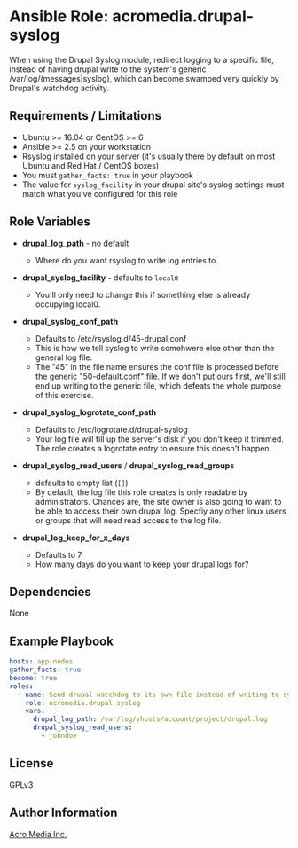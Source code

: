 # Ansible Role: acromedia.drupal-syslog

When using the Drupal Syslog module, redirect logging to a specific file, instead of having drupal write to the system's generic /var/log/(messages|syslog), which can become swamped very quickly by Drupal's watchdog activity.


## Requirements / Limitations

- Ubuntu >= 16.04 or CentOS >= 6
- Ansible >= 2.5 on your workstation
- Rsyslog installed on your server (it's usually there by default on most Ubuntu and Red Hat / CentOS boxes)
- You must `gather_facts: true` in your playbook
- The value for `syslog_facility` in your drupal site's syslog settings must match what you've configured for this role


## Role Variables

* **drupal_log_path** - no default
  - Where do you want rsyslog to write log entries to.

* **drupal_syslog_facility** - defaults to `local0`
  - You'll only need to change this if something else is already occupying local0.

* **drupal_syslog_conf_path**
  - Defaults to /etc/rsyslog.d/45-drupal.conf
  - This is how we tell syslog to write somehwere else other than the general log file.
  - The "45" in the file name ensures the conf file is processed before the generic "50-default.conf" file. If we don't put ours first, we'll still end up writing to the generic file, which defeats the whole purpose of this exercise.

* **drupal_syslog_logrotate_conf_path**
  - Defaults to /etc/logrotate.d/drupal-syslog
  - Your log file will fill up the server's disk if you don't keep it trimmed. The role creates a logrotate entry to ensure this doesn't happen.

* **drupal_syslog_read_users** / **drupal_syslog_read_groups**
  - defaults to empty list (`[]`)
  - By default, the log file this role creates is only readable by administrators. Chances are, the site owner is also going to want to be able to access their own drupal log. Specfiy any other linux users or groups that will need read access to the log file.

* **drupal_log_keep_for_x_days**
  - Defaults to 7
  - How many days do you want to keep your drupal logs for?

## Dependencies

None


## Example Playbook

```yaml
hosts: app-nodes
gather_facts: true
become: true
roles:
  - name: Send drupal watchdog to its own file instead of writing to syslog
    role: acromedia.drupal-syslog
    vars:
      drupal_log_path: /var/log/vhosts/account/project/drupal.log
      drupal_syslog_read_users:
        - johndoe
```


## License

GPLv3


## Author Information

[Acro Media Inc.](https://www.acromedia.com/)
